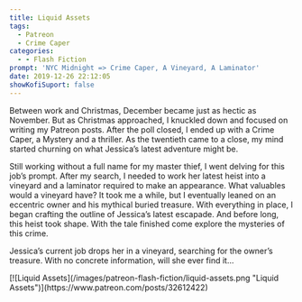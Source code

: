 ```yaml
---
title: Liquid Assets
tags:
  - Patreon
  - Crime Caper
categories:
  - - Flash Fiction
prompt: 'NYC Midnight => Crime Caper, A Vineyard, A Laminator'
date: 2019-12-26 22:12:05
showKofiSuport: false
---
```


Between work and Christmas, December became just as hectic as November. But as Christmas approached, I knuckled down and focused on writing my Patreon posts. After the poll closed, I ended up with a Crime Caper, a Mystery and a thriller. As the twentieth came to a close, my mind started churning on what Jessica’s latest adventure might be.<!-- more -->

Still working without a full name for my master thief, I went delving for this job’s prompt. After my search, I needed to work her latest heist into a vineyard and a laminator required to make an appearance. What valuables would a vineyard have? It took me a while, but I eventually leaned on an eccentric owner and his mythical buried treasure. With everything in place, I began crafting the outline of Jessica’s latest escapade. And before long, this heist took shape. With the tale finished come explore the mysteries of this crime.

Jessica’s current job drops her in a vineyard, searching for the owner’s treasure. With no concrete information, will she ever find it…

<div class="center">[![Liquid Assets](/images/patreon-flash-fiction/liquid-assets.png "Liquid Assets")](https://www.patreon.com/posts/32612422)</div>